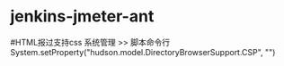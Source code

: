 # jenkins-jmeter-ant
#HTML报过支持css
系统管理 >> 脚本命令行
System.setProperty("hudson.model.DirectoryBrowserSupport.CSP", "")
